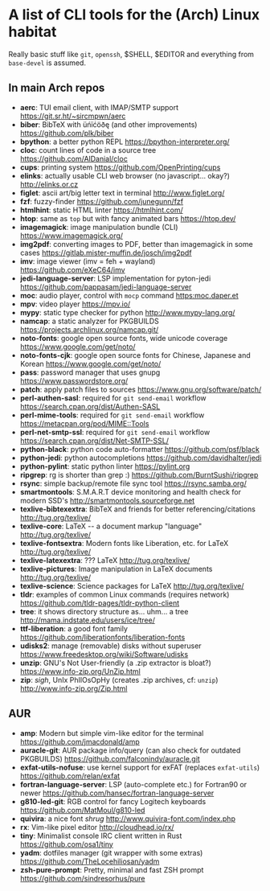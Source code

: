 # A list of CLI tools for the (Arch) Linux habitat

Really basic stuff like `git`, `openssh`, $SHELL, $EDITOR and
everything from `base-devel` is assumed.


## In main Arch repos

*   **aerc**: TUI email client, with IMAP/SMTP support <https://git.sr.ht/~sircmpwn/aerc>
*   **biber**: BibTeX with üńïćöðę (and other improvements) <https://github.com/plk/biber>
*   **bpython**: a better python REPL <https://bpython-interpreter.org/>
*   **cloc**: count lines of code in a source tree <https://github.com/AlDanial/cloc>
*   **cups**: printing system <https://github.com/OpenPrinting/cups>
*   **elinks**: actually usable CLI web browser (no javascript... okay?) <http://elinks.or.cz>
*   **figlet**: ascii art/big letter text in terminal <http://www.figlet.org/>
*   **fzf**: fuzzy-finder <https://github.com/junegunn/fzf>
*   **htmlhint**: static HTML linter <https://htmlhint.com/>
*   **htop**: same as `top` but with fancy animated bars <https://htop.dev/>
*   **imagemagick**: image manipulation bundle (CLI) <https://www.imagemagick.org/>
*   **img2pdf**: converting images to PDF, better than imagemagick in some cases <https://gitlab.mister-muffin.de/josch/img2pdf>
*   **imv**: image viewer (imv = feh + wayland) <https://github.com/eXeC64/imv>
*   **jedi-language-server**: LSP implementation for pyton-jedi <https://github.com/pappasam/jedi-language-server>
*   **moc**: audio player, control with `mocp` command <https:moc.daper.et>
*   **mpv**: video player <https://mpv.io/>
*   **mypy**: static type checker for python <http://www.mypy-lang.org/>
*   **namcap**: a static analyzer for PKGBUILDS <https://projects.archlinux.org/namcap.git/>
*   **noto-fonts**: google open source fonts, wide unicode coverage <https://www.google.com/get/noto/>
*   **noto-fonts-cjk**: google open source fonts for Chinese, Japanese and Korean <https://www.google.com/get/noto/>
*   **pass**: password manager that uses gnupg <https://www.passwordstore.org/>
*   **patch**: apply patch files to sources <https://www.gnu.org/software/patch/>
*   **perl-authen-sasl**: required for `git send-email` workflow <https://search.cpan.org/dist/Authen-SASL>
*   **perl-mime-tools**: required for `git send-email` workflow <https://metacpan.org/pod/MIME::Tools>
*   **perl-net-smtp-ssl**: required for `git send-email` workflow <https://search.cpan.org/dist/Net-SMTP-SSL/>
*   **python-black**: python code auto-formatter <https://github.com/psf/black>
*   **python-jedi**: python autocompletions <https://github.com/davidhalter/jedi>
*   **python-pylint**: static python linter <https://pylint.org>
*   **ripgrep**: rg is shorter than grep :) <https://github.com/BurntSushi/ripgrep>
*   **rsync**: simple backup/remote file sync tool <https://rsync.samba.org/>
*   **smartmontools**: S.M.A.R.T device monitoring and health check for modern SSD's <http://smartmontools.sourceforge.net>
*   **texlive-bibtexextra**: BibTeX and friends for better referencing/citations <http://tug.org/texlive/>
*   **texlive-core**: LaTeX -- a document markup "language" <http://tug.org/texlive/>
*   **texlive-fontsextra**: Modern fonts like Liberation, etc. for LaTeX <http://tug.org/texlive/>
*   **texlive-latexextra**: ??? LaTeX <http://tug.org/texlive/>
*   **texlive-pictures**: Image manipulation in LaTeX documents <http://tug.org/texlive/>
*   **texlive-science**: Science packages for LaTeX <http://tug.org/texlive/>
*   **tldr**: examples of common Linux commands (requires network) <https://github.com/tldr-pages/tldr-python-client>
*   **tree**: it shows directory structure as... uhm... a tree <http://mama.indstate.edu/users/ice/tree/>
*   **ttf-liberation**: a good font family <https://github.com/liberationfonts/liberation-fonts>
*   **udisks2**: manage (removable) disks without superuser <https://www.freedesktop.org/wiki/Software/udisks>
*   **unzip**: GNU's Not User-friendly (a .zip extractor is bloat?) <https://www.info-zip.org/UnZip.html>
*   **zip**: *sigh*, UnIx PhIlOsOpHy (creates .zip archives, cf: `unzip`) <http://www.info-zip.org/Zip.html>

## AUR

*   **amp**: Modern but simple vim-like editor for the terminal <https://github.com/jmacdonald/amp>
*   **auracle-git**: AUR package info/query (can also check for outdated PKGBUILDS) <https://github.com/falconindy/auracle.git>
*   **exfat-utils-nofuse**: use kernel support for exFAT (replaces `exfat-utils`) <https://github.com/relan/exfat>
*   **fortran-language-server**: LSP (auto-complete etc.) for Fortran90 or newer <https://github.com/hansec/fortran-language-server>
*   **g810-led-git**: RGB control for fancy Logitech keyboards <https://github.com/MatMoul/g810-led>
*   **quivira**: a nice font *shrug* <http://www.quivira-font.com/index.php>
*   **rx**: Vim-like pixel editor <http://cloudhead.io/rx/>
*   **tiny**: Minimalist console IRC client written in Rust <https://github.com/osa1/tiny>
*   **yadm**: dotfiles manager (git wrapper with some extras) <https://github.com/TheLocehiliosan/yadm>
*   **zsh-pure-prompt**: Pretty, minimal and fast ZSH prompt <https://github.com/sindresorhus/pure>
